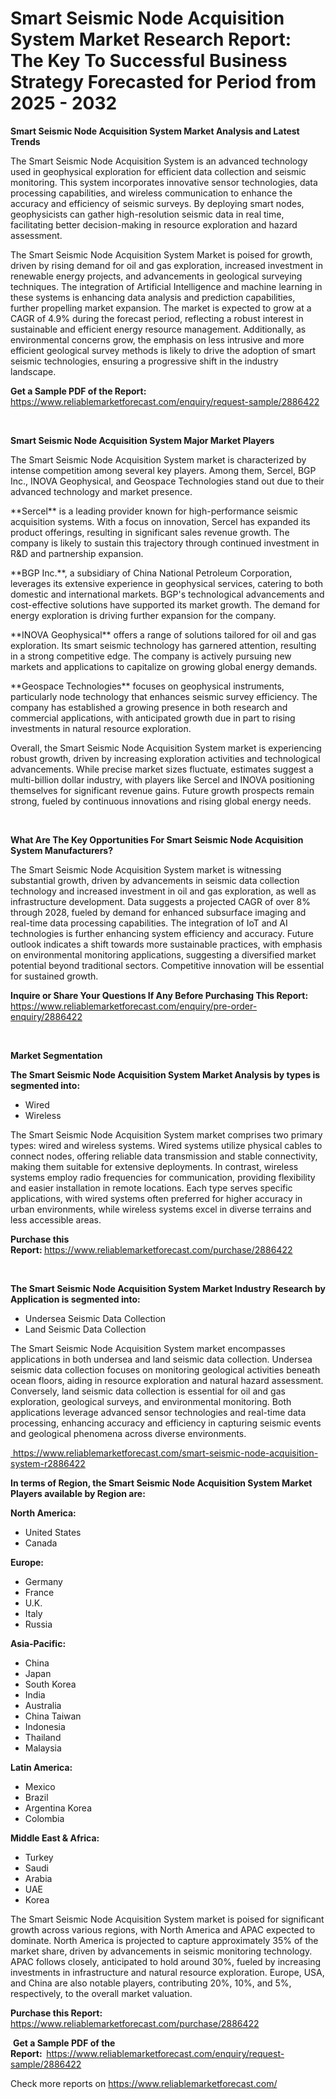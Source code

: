 <p><h1>Smart Seismic Node Acquisition System Market Research Report: The Key To Successful Business Strategy Forecasted for Period from 2025 - 2032</h1></p><p><strong>Smart Seismic Node Acquisition System Market Analysis and Latest Trends</strong></p>
<p><p>The Smart Seismic Node Acquisition System is an advanced technology used in geophysical exploration for efficient data collection and seismic monitoring. This system incorporates innovative sensor technologies, data processing capabilities, and wireless communication to enhance the accuracy and efficiency of seismic surveys. By deploying smart nodes, geophysicists can gather high-resolution seismic data in real time, facilitating better decision-making in resource exploration and hazard assessment.</p><p>The Smart Seismic Node Acquisition System Market is poised for growth, driven by rising demand for oil and gas exploration, increased investment in renewable energy projects, and advancements in geological surveying techniques. The integration of Artificial Intelligence and machine learning in these systems is enhancing data analysis and prediction capabilities, further propelling market expansion. The market is expected to grow at a CAGR of 4.9% during the forecast period, reflecting a robust interest in sustainable and efficient energy resource management. Additionally, as environmental concerns grow, the emphasis on less intrusive and more efficient geological survey methods is likely to drive the adoption of smart seismic technologies, ensuring a progressive shift in the industry landscape.</p></p>
<p><strong>Get a Sample PDF of the Report:&nbsp;</strong> <a href="https://www.reliablemarketforecast.com/enquiry/request-sample/2886422?utm_campaign=3171&utm_medium=2&utm_source=Github&utm_content=ia&utm_term=13032025&utm_id=smart-seismic-node-acquisition-system">https://www.reliablemarketforecast.com/enquiry/request-sample/2886422</a></p>
<p>&nbsp;</p>
<p><strong>Smart Seismic Node Acquisition System Major Market Players</strong></p>
<p><p>The Smart Seismic Node Acquisition System market is characterized by intense competition among several key players. Among them, Sercel, BGP Inc., INOVA Geophysical, and Geospace Technologies stand out due to their advanced technology and market presence.</p><p>**Sercel** is a leading provider known for high-performance seismic acquisition systems. With a focus on innovation, Sercel has expanded its product offerings, resulting in significant sales revenue growth. The company is likely to sustain this trajectory through continued investment in R&D and partnership expansion.</p><p>**BGP Inc.**, a subsidiary of China National Petroleum Corporation, leverages its extensive experience in geophysical services, catering to both domestic and international markets. BGP's technological advancements and cost-effective solutions have supported its market growth. The demand for energy exploration is driving further expansion for the company.</p><p>**INOVA Geophysical** offers a range of solutions tailored for oil and gas exploration. Its smart seismic technology has garnered attention, resulting in a strong competitive edge. The company is actively pursuing new markets and applications to capitalize on growing global energy demands.</p><p>**Geospace Technologies** focuses on geophysical instruments, particularly node technology that enhances seismic survey efficiency. The company has established a growing presence in both research and commercial applications, with anticipated growth due in part to rising investments in natural resource exploration.</p><p>Overall, the Smart Seismic Node Acquisition System market is experiencing robust growth, driven by increasing exploration activities and technological advancements. While precise market sizes fluctuate, estimates suggest a multi-billion dollar industry, with players like Sercel and INOVA positioning themselves for significant revenue gains. Future growth prospects remain strong, fueled by continuous innovations and rising global energy needs.</p></p>
<p>&nbsp;</p>
<p><strong>What Are The Key Opportunities For Smart Seismic Node Acquisition System Manufacturers?</strong></p>
<p><p>The Smart Seismic Node Acquisition System market is witnessing substantial growth, driven by advancements in seismic data collection technology and increased investment in oil and gas exploration, as well as infrastructure development. Data suggests a projected CAGR of over 8% through 2028, fueled by demand for enhanced subsurface imaging and real-time data processing capabilities. The integration of IoT and AI technologies is further enhancing system efficiency and accuracy. Future outlook indicates a shift towards more sustainable practices, with emphasis on environmental monitoring applications, suggesting a diversified market potential beyond traditional sectors. Competitive innovation will be essential for sustained growth.</p></p>
<p><strong>Inquire or Share Your Questions If Any Before Purchasing This Report:</strong> <a href="https://www.reliablemarketforecast.com/enquiry/pre-order-enquiry/2886422?utm_campaign=3171&utm_medium=2&utm_source=Github&utm_content=ia&utm_term=13032025&utm_id=smart-seismic-node-acquisition-system">https://www.reliablemarketforecast.com/enquiry/pre-order-enquiry/2886422</a></p>
<p>&nbsp;</p>
<p><strong>Market Segmentation</strong></p>
<p><strong>The Smart Seismic Node Acquisition System Market Analysis by types is segmented into:</strong></p>
<p><ul><li>Wired</li><li>Wireless</li></ul></p>
<p><p>The Smart Seismic Node Acquisition System market comprises two primary types: wired and wireless systems. Wired systems utilize physical cables to connect nodes, offering reliable data transmission and stable connectivity, making them suitable for extensive deployments. In contrast, wireless systems employ radio frequencies for communication, providing flexibility and easier installation in remote locations. Each type serves specific applications, with wired systems often preferred for higher accuracy in urban environments, while wireless systems excel in diverse terrains and less accessible areas.</p></p>
<p><strong>Purchase this Report:&nbsp;</strong><a href="https://www.reliablemarketforecast.com/purchase/2886422?utm_campaign=3171&utm_medium=2&utm_source=Github&utm_content=ia&utm_term=13032025&utm_id=smart-seismic-node-acquisition-system">https://www.reliablemarketforecast.com/purchase/2886422</a></p>
<p>&nbsp;</p>
<p><strong>The Smart Seismic Node Acquisition System Market Industry Research by Application is segmented into:</strong></p>
<p><ul><li>Undersea Seismic Data Collection</li><li>Land Seismic Data Collection</li></ul></p>
<p><p>The Smart Seismic Node Acquisition System market encompasses applications in both undersea and land seismic data collection. Undersea seismic data collection focuses on monitoring geological activities beneath ocean floors, aiding in resource exploration and natural hazard assessment. Conversely, land seismic data collection is essential for oil and gas exploration, geological surveys, and environmental monitoring. Both applications leverage advanced sensor technologies and real-time data processing, enhancing accuracy and efficiency in capturing seismic events and geological phenomena across diverse environments.</p></p>
<p><a href="https://www.reliablemarketforecast.com/smart-seismic-node-acquisition-system-r2886422?utm_campaign=3171&utm_medium=2&utm_source=Github&utm_content=ia&utm_term=13032025&utm_id=smart-seismic-node-acquisition-system">&nbsp;https://www.reliablemarketforecast.com/smart-seismic-node-acquisition-system-r2886422</a></p>
<p><strong>In terms of Region, the Smart Seismic Node Acquisition System Market Players available by Region are:</strong></p>
<p>
    <p> <strong> North America: </strong>
        <ul>
            <li>United States</li>
            <li>Canada</li>
        </ul>
        </p> 
    <p> <strong> Europe: </strong>
        <ul>
            <li>Germany</li>
            <li>France</li>
            <li>U.K.</li>
            <li>Italy</li>
            <li>Russia</li>
        </ul>
        </p> 
    <p> <strong> Asia-Pacific: </strong>
        <ul>
            <li>China</li>
            <li>Japan</li>
            <li>South Korea</li>
            <li>India</li>
            <li>Australia</li>
            <li>China Taiwan</li>
            <li>Indonesia</li>
            <li>Thailand</li>
            <li>Malaysia</li>
        </ul>
        </p> 
    <p> <strong> Latin America: </strong>
        <ul>
            <li>Mexico</li>
            <li>Brazil</li>
            <li>Argentina Korea</li>
            <li>Colombia</li>
        </ul>
        </p> 
    <p> <strong> Middle East & Africa: </strong>
        <ul>
            <li>Turkey</li>
            <li>Saudi</li>
            <li>Arabia</li>
            <li>UAE</li>
            <li>Korea</li>
        </ul>
    </p>
    </p>
<p><p>The Smart Seismic Node Acquisition System market is poised for significant growth across various regions, with North America and APAC expected to dominate. North America is projected to capture approximately 35% of the market share, driven by advancements in seismic monitoring technology. APAC follows closely, anticipated to hold around 30%, fueled by increasing investments in infrastructure and natural resource exploration. Europe, USA, and China are also notable players, contributing 20%, 10%, and 5%, respectively, to the overall market valuation.</p></p>
<p><strong>Purchase this Report: </strong><a href="https://www.reliablemarketforecast.com/purchase/2886422?utm_campaign=3171&utm_medium=2&utm_source=Github&utm_content=ia&utm_term=13032025&utm_id=smart-seismic-node-acquisition-system">https://www.reliablemarketforecast.com/purchase/2886422</a></p>
<p>&nbsp;<strong>Get a Sample PDF of the Report:&nbsp;&nbsp;</strong><a href="https://www.reliablemarketforecast.com/enquiry/request-sample/2886422?utm_campaign=3171&utm_medium=2&utm_source=Github&utm_content=ia&utm_term=13032025&utm_id=smart-seismic-node-acquisition-system">https://www.reliablemarketforecast.com/enquiry/request-sample/2886422</a></p>
<p><strong></strong></p>
<p>Check more reports on <a href="https://www.reliablemarketforecast.com/?utm_campaign=3171&utm_medium=2&utm_source=Github&utm_content=ia&utm_term=13032025&utm_id=smart-seismic-node-acquisition-system">https://www.reliablemarketforecast.com/</a></p>
